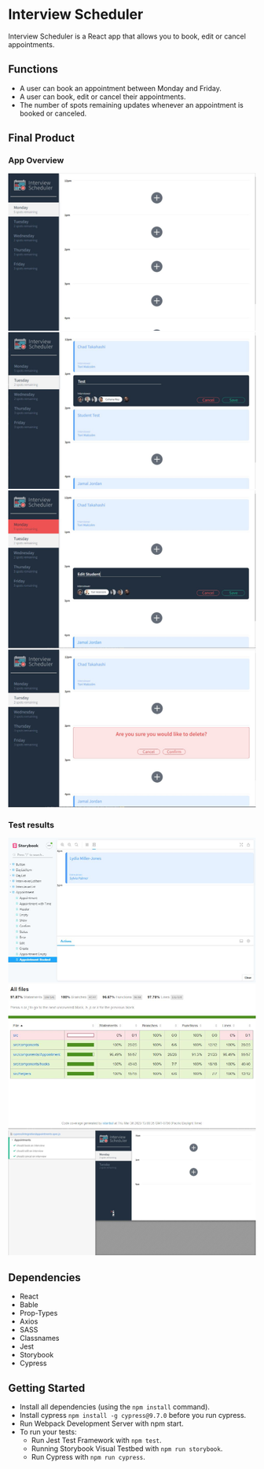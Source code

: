 # Interview Scheduler

Interview Scheduler is a React app that allows you to book, edit or cancel appointments.  

## Functions  

- A user can book an appointment between Monday and Friday.
- A user can book, edit or cancel their appointments.
- The number of spots remaining updates whenever an appointment is booked or canceled.

## Final Product
### App Overview
!["screenshot of first page"](docs/firstpage.JPG)
!["screenshot of addschedule page"](docs/addschedule.JPG)
!["screenshot of editschedule page"](docs/editschedule.JPG)
!["screenshot of deleteschedule page"](docs/deleteschedule.JPG)
### Test results
!["screenshot of storybook testing"](docs/storybook.JPG)
!["screenshot of jest testing"](docs/jesttest.JPG)
!["screenshot of cypress testing"](docs/cypress.JPG)

## Dependencies

- React
- Bable
- Prop-Types
- Axios
- SASS
- Classnames
- Jest
- Storybook
- Cypress

## Getting Started

- Install all dependencies (using the `npm install` command).
- Install cypress `npm install -g cypress@9.7.0` before you run cypress.
- Run Webpack Development Server with npm start.
- To run your tests:
    - Run Jest Test Framework with `npm test`.
    - Running Storybook Visual Testbed with `npm run storybook`.
    - Run Cypress with `npm run cypress`.
